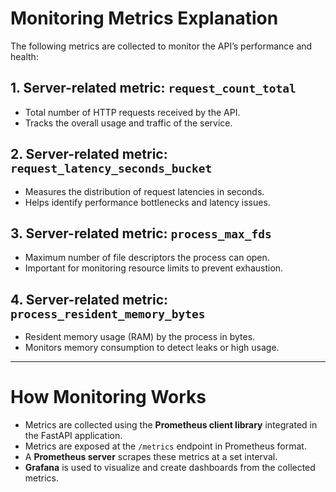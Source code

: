 
# Monitoring Metrics Explanation

The following metrics are collected to monitor the API’s performance and health:

## 1. Server-related metric: `request_count_total`
- Total number of HTTP requests received by the API.
- Tracks the overall usage and traffic of the service.

## 2. Server-related metric: `request_latency_seconds_bucket`
- Measures the distribution of request latencies in seconds.
- Helps identify performance bottlenecks and latency issues.

## 3. Server-related metric: `process_max_fds`
- Maximum number of file descriptors the process can open.
- Important for monitoring resource limits to prevent exhaustion.

## 4. Server-related metric: `process_resident_memory_bytes`
- Resident memory usage (RAM) by the process in bytes.
- Monitors memory consumption to detect leaks or high usage.

---

# How Monitoring Works

- Metrics are collected using the **Prometheus client library** integrated in the FastAPI application.
- Metrics are exposed at the `/metrics` endpoint in Prometheus format.
- A **Prometheus server** scrapes these metrics at a set interval.
- **Grafana** is used to visualize and create dashboards from the collected metrics.
